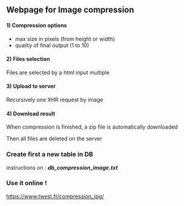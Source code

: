 Webpage for Image compression
---
#### 1) Compression options
- max size in pixels (from height or width)
- quality of final output (1 to 10)

#### 2) Files selection

Files are selected by a html input multiple

#### 3) Upload to server

Recursively one XHR request by image

#### 4) Download result

When compression is finished, a zip file is automatically downloaded

Then all files are deleted on the server

### Create first a new table in DB
instructions on : ***db_compression_image.txt*** 

### Use it online !
https://www.twest.fr/compression_jpg/